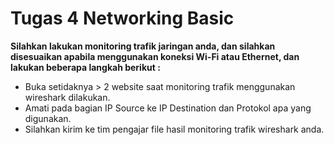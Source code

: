 # Tugas 4 Networking Basic

**Silahkan lakukan monitoring trafik jaringan anda, dan silahkan disesuaikan apabila menggunakan koneksi Wi-Fi atau Ethernet, dan lakukan beberapa langkah berikut :**

- Buka setidaknya > 2 website saat monitoring trafik menggunakan wireshark dilakukan.
- Amati pada bagian IP Source ke IP Destination dan Protokol apa yang digunakan.
- Silahkan kirim ke tim pengajar file hasil monitoring trafik wireshark anda.


